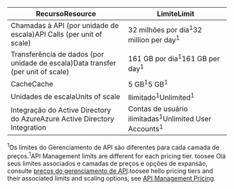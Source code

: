 | <span data-ttu-id="cfadd-101">Recurso</span><span class="sxs-lookup"><span data-stu-id="cfadd-101">Resource</span></span> | <span data-ttu-id="cfadd-102">Limite</span><span class="sxs-lookup"><span data-stu-id="cfadd-102">Limit</span></span> |
| --- | --- |
| <span data-ttu-id="cfadd-103">Chamadas à API (por unidade de escala)</span><span class="sxs-lookup"><span data-stu-id="cfadd-103">API Calls (per unit of scale)</span></span> |<span data-ttu-id="cfadd-104">32 milhões por dia<sup>1</sup></span><span class="sxs-lookup"><span data-stu-id="cfadd-104">32 million per day<sup>1</sup></span></span> |
| <span data-ttu-id="cfadd-105">Transferência de dados (por unidade de escala)</span><span class="sxs-lookup"><span data-stu-id="cfadd-105">Data transfer (per unit of scale)</span></span> |<span data-ttu-id="cfadd-106">161 GB por dia<sup>1</sup></span><span class="sxs-lookup"><span data-stu-id="cfadd-106">161 GB per day<sup>1</sup></span></span> |
| <span data-ttu-id="cfadd-107">Cache</span><span class="sxs-lookup"><span data-stu-id="cfadd-107">Cache</span></span> |<span data-ttu-id="cfadd-108">5 GB<sup>1</sup></span><span class="sxs-lookup"><span data-stu-id="cfadd-108">5 GB<sup>1</sup></span></span> |
| <span data-ttu-id="cfadd-109">Unidades de escala</span><span class="sxs-lookup"><span data-stu-id="cfadd-109">Units of scale</span></span> |<span data-ttu-id="cfadd-110">Ilimitado<sup>1</sup></span><span class="sxs-lookup"><span data-stu-id="cfadd-110">Unlimited<sup>1</sup></span></span> |
| <span data-ttu-id="cfadd-111">Integração do Active Directory do Azure</span><span class="sxs-lookup"><span data-stu-id="cfadd-111">Azure Active Directory Integration</span></span> |<span data-ttu-id="cfadd-112">Contas de usuário ilimitadas<sup>1</sup></span><span class="sxs-lookup"><span data-stu-id="cfadd-112">Unlimited User Accounts<sup>1</sup></span></span> |

<span data-ttu-id="cfadd-113"><sup>1</sup>Os limites do Gerenciamento de API são diferentes para cada camada de preços.</span><span class="sxs-lookup"><span data-stu-id="cfadd-113"><sup>1</sup>API Management limits are different for each pricing tier.</span></span> <span data-ttu-id="cfadd-114">toosee Olá seus limites associados e camadas de preços e opções de expansão, consulte [preços do gerenciamento de API](https://azure.microsoft.com/pricing/details/api-management/).</span><span class="sxs-lookup"><span data-stu-id="cfadd-114">toosee hello pricing tiers and their associated limits and scaling options, see [API Management Pricing](https://azure.microsoft.com/pricing/details/api-management/).</span></span>

